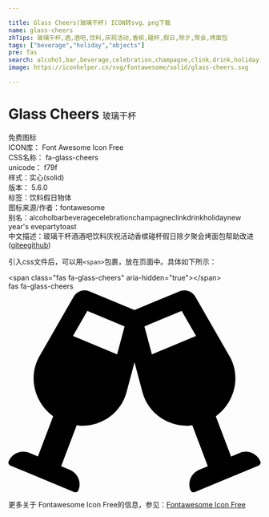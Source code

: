 ```yaml
---

title: Glass Cheers(玻璃干杯) ICON转svg、png下载
name: glass-cheers
zhTips: 玻璃干杯,酒,酒吧,饮料,庆祝活动,香槟,碰杯,假日,除夕,聚会,烤面包
tags: ["beverage","holiday","objects"]
pre: fas
search: alcohol,bar,beverage,celebration,champagne,clink,drink,holiday,new year's eve,party,toast
image: https://iconhelper.cn/svg/fontawesome/solid/glass-cheers.svg

---
```


# Glass Cheers  <small style="font-size: 60%;font-weight: 100">玻璃干杯</small>


<div class="detail-page">
<p>
<span><span class="badge-success badge">免费图标</span> </span>
<br/>
<span>
ICON库：
<span class="badge-secondary badge">Font Awesome Icon Free</span> 
</span>
<br/>
<span>
CSS名称：
<span class="badge-secondary badge">fa-glass-cheers</span> 
</span>
<br/>
<span>
unicode：
<span class="badge-secondary badge">f79f</span> 
<copy-btn content='f79f' btn-title=""></copy-btn>
<copy-btn :content='String.fromCodePoint(parseInt("f79f", 16))' btn-title="复制U"></copy-btn>
</span><br/><span>样式：<span class="badge-light badge">实心(solid)</span></span>
<br/>
<span>
版本：
<span class="badge-secondary badge">5.6.0</span> 
</span><br/><span>标签：<span class="badge-light badge"><router-link to="/tags/beverage.html">饮料</router-link></span><span class="badge-light badge"><router-link to="/tags/holiday.html">假日</router-link></span><span class="badge-light badge"><router-link to="/tags/objects.html">物体</router-link></span></span>
<br/>
<span>图标来源/作者：<span class="badge-light badge">fontawesome</span></span> 
<br/>
<span>别名：<span class="badge-light badge">alcohol</span><span class="badge-light badge">bar</span><span class="badge-light badge">beverage</span><span class="badge-light badge">celebration</span><span class="badge-light badge">champagne</span><span class="badge-light badge">clink</span><span class="badge-light badge">drink</span><span class="badge-light badge">holiday</span><span class="badge-light badge">new year's eve</span><span class="badge-light badge">party</span><span class="badge-light badge">toast</span></span><br/><span class="zh-detail">中文描述：<span class="badge-primary badge">玻璃干杯</span><span class="badge-primary badge">酒</span><span class="badge-primary badge">酒吧</span><span class="badge-primary badge">饮料</span><span class="badge-primary badge">庆祝活动</span><span class="badge-primary badge">香槟</span><span class="badge-primary badge">碰杯</span><span class="badge-primary badge">假日</span><span class="badge-primary badge">除夕</span><span class="badge-primary badge">聚会</span><span class="badge-primary badge">烤面包</span><span class="help-link"><span>帮助改进</span>(<a href="https://gitee.com/liuwave/icon-helper/edit/master/json/fontawesome/solid/glass-cheers.json" target="_blank" rel="noopener noreferrer">gitee</a><a href="https://github.com/liuwave/icon-helper/edit/master/json/fontawesome/solid/glass-cheers.json" target="_blank" rel="noopener noreferrer">github</a></span>)</span><br/>
</p>
</div>
<div class="alert alert-dark">
  <i class="fas fa-glass-cheers fa-xs"></i>
  <i class="fas fa-glass-cheers fa-sm"></i>
  <i class="fas fa-glass-cheers fa-lg"></i>
  <i class="fas fa-glass-cheers fa-2x"></i>
  <i class="fas fa-glass-cheers fa-3x"></i>
  <i class="fas fa-glass-cheers fa-5x"></i>
  <i class="fas fa-glass-cheers fa-7x"></i>
</div>
<div>
  <p>引入css文件后，可以用<code>&lt;span&gt;</code>包裹，放在页面中。具体如下所示：    
  </p>
  <div class="alert alert-primary" style="font-size: 14px">
    &lt;span class="fas fa-glass-cheers" aria-hidden="true"&gt;&lt;/span&gt;
    <copy-btn content='<span class="fas fa-glass-cheers" aria-hidden="true"></span>'></copy-btn>
  </div>
  <div class="alert alert-secondary">
    <i class="fas fa-glass-cheers"
    style="font-size: 24px"
    aria-hidden="true"></i> fas fa-glass-cheers
    <copy-btn content="fas fa-glass-cheers" btn-title="复制图标名称"></copy-btn>
  </div>
</div>
<div id="svg" class="svg-wrap">
<svg xmlns="http://www.w3.org/2000/svg" viewBox="0 0 640 512"><path d="M639.4 433.6c-8.4-20.4-31.8-30.1-52.2-21.6l-22.1 9.2-38.7-101.9c47.9-35 64.8-100.3 34.5-152.8L474.3 16c-8-13.9-25.1-19.7-40-13.6L320 49.8 205.7 2.4c-14.9-6.2-32-.3-40 13.6L79.1 166.5C48.9 219 65.7 284.3 113.6 319.2L74.9 421.1l-22.1-9.2c-20.4-8.5-43.7 1.2-52.2 21.6-1.7 4.1.2 8.8 4.3 10.5l162.3 67.4c4.1 1.7 8.7-.2 10.4-4.3 8.4-20.4-1.2-43.8-21.6-52.3l-22.1-9.2L173.3 342c4.4.5 8.8 1.3 13.1 1.3 51.7 0 99.4-33.1 113.4-85.3l20.2-75.4 20.2 75.4c14 52.2 61.7 85.3 113.4 85.3 4.3 0 8.7-.8 13.1-1.3L506 445.6l-22.1 9.2c-20.4 8.5-30.1 31.9-21.6 52.3 1.7 4.1 6.4 6 10.4 4.3L635.1 444c4-1.7 6-6.3 4.3-10.4zM275.9 162.1l-112.1-46.5 36.5-63.4 94.5 39.2-18.9 70.7zm88.2 0l-18.9-70.7 94.5-39.2 36.5 63.4-112.1 46.5z"/></svg>
</div>
<detail full-name='fa-glass-cheers'></detail>

<Vssue title="关于“Glass Cheers”的评论" />
    
<div><p>更多关于  Fontawesome Icon Free的信息，参见：<a target="_blank" href="https://iconhelper.cn/fontawesome.html">Fontawesome Icon Free</a>
</p></div>
